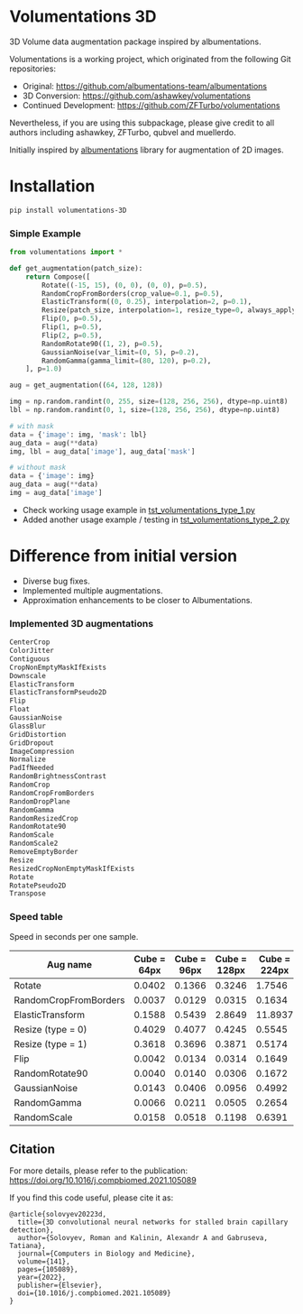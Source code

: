 # Volumentations 3D

3D Volume data augmentation package inspired by albumentations.

Volumentations is a working project, which originated from the following Git repositories:
- Original:                 https://github.com/albumentations-team/albumentations
- 3D Conversion:            https://github.com/ashawkey/volumentations
- Continued Development:    https://github.com/ZFTurbo/volumentations

Nevertheless, if you are using this subpackage, please give credit to all authors including ashawkey, ZFTurbo, qubvel and muellerdo.

Initially inspired by [albumentations](https://github.com/albumentations-team/albumentations) library for augmentation of 2D images.

# Installation

```sh
pip install volumentations-3D
```

### Simple Example

```python
from volumentations import *

def get_augmentation(patch_size):
    return Compose([
        Rotate((-15, 15), (0, 0), (0, 0), p=0.5),
        RandomCropFromBorders(crop_value=0.1, p=0.5),
        ElasticTransform((0, 0.25), interpolation=2, p=0.1),
        Resize(patch_size, interpolation=1, resize_type=0, always_apply=True, p=1.0),
        Flip(0, p=0.5),
        Flip(1, p=0.5),
        Flip(2, p=0.5),
        RandomRotate90((1, 2), p=0.5),
        GaussianNoise(var_limit=(0, 5), p=0.2),
        RandomGamma(gamma_limit=(80, 120), p=0.2),
    ], p=1.0)

aug = get_augmentation((64, 128, 128))

img = np.random.randint(0, 255, size=(128, 256, 256), dtype=np.uint8)
lbl = np.random.randint(0, 1, size=(128, 256, 256), dtype=np.uint8)

# with mask
data = {'image': img, 'mask': lbl}
aug_data = aug(**data)
img, lbl = aug_data['image'], aug_data['mask']

# without mask
data = {'image': img}
aug_data = aug(**data)
img = aug_data['image']

```

* Check working usage example in [tst_volumentations_type_1.py](tst_volumentations_type_1.py)  
* Added another usage example / testing in [tst_volumentations_type_2.py](tst_volumentations_type_2.py)  

# Difference from initial version

* Diverse bug fixes.
* Implemented multiple augmentations.
* Approximation enhancements to be closer to Albumentations.

### Implemented 3D augmentations

```python
CenterCrop
ColorJitter
Contiguous
CropNonEmptyMaskIfExists
Downscale
ElasticTransform
ElasticTransformPseudo2D
Flip
Float
GaussianNoise
GlassBlur
GridDistortion
GridDropout
ImageCompression
Normalize
PadIfNeeded
RandomBrightnessContrast
RandomCrop
RandomCropFromBorders
RandomDropPlane
RandomGamma
RandomResizedCrop
RandomRotate90
RandomScale
RandomScale2
RemoveEmptyBorder
Resize
ResizedCropNonEmptyMaskIfExists
Rotate
RotatePseudo2D
Transpose
```

### Speed table

Speed in seconds per one sample.

| Aug name | Cube = 64px | Cube = 96px | Cube = 128px | Cube = 224px | Cube = 256px |
|----------|-------------|-------------|--------------|--------------|--------------|
| Rotate | 0.0402 | 0.1366 | 0.3246 | 1.7546 | 2.6349 | 
| RandomCropFromBorders| 0.0037 | 0.0129 | 0.0315 | 0.1634 | 0.2426 |
| ElasticTransform | 0.1588 | 0.5439 | 2.8649 | 11.8937 | 42.3886 |
| Resize (type = 0) | 0.4029 | 0.4077 | 0.4245 | 0.5545 | 0.6278 |
| Resize (type = 1) | 0.3618 | 0.3696 | 0.3871 | 0.5174 | 0.5896 |
| Flip | 0.0042 | 0.0134 | 0.0314 | 0.1649 | 0.2453 |
| RandomRotate90 | 0.0040 | 0.0140 | 0.0306 | 0.1672 | 0.2439 |
| GaussianNoise | 0.0143 | 0.0406 | 0.0956 | 0.4992 | 0.7381 |
| RandomGamma | 0.0066 | 0.0211 | 0.0505 | 0.2654 |  0.3989 |
| RandomScale | 0.0158 | 0.0518 | 0.1198 | 0.6391 | 0.9457 |

## Citation

For more details, please refer to the publication: https://doi.org/10.1016/j.compbiomed.2021.105089

If you find this code useful, please cite it as:
```
@article{solovyev20223d,
  title={3D convolutional neural networks for stalled brain capillary detection},
  author={Solovyev, Roman and Kalinin, Alexandr A and Gabruseva, Tatiana},
  journal={Computers in Biology and Medicine},
  volume={141},
  pages={105089},
  year={2022},
  publisher={Elsevier},
  doi={10.1016/j.compbiomed.2021.105089}
}
```
